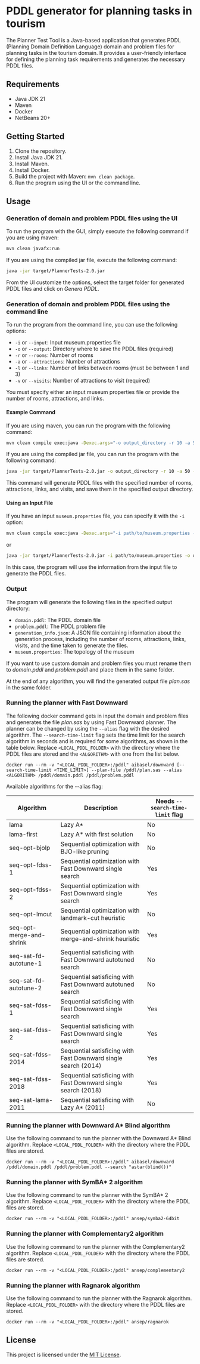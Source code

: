 # PDDL generator for planning tasks in tourism

The Planner Test Tool is a Java-based application that generates PDDL (Planning Domain Definition Language) domain and problem files for planning tasks in the tourism domain. It provides a user-friendly interface for defining the planning task requirements and generates the necessary PDDL files.

## Requirements

- Java JDK 21
- Maven
- Docker
- NetBeans 20+

## Getting Started

1. Clone the repository.
2. Install Java JDK 21.
3. Install Maven.
4. Install Docker.
5. Build the project with Maven: `mvn clean package`.
6. Run the program using the UI or the command line.

## Usage

### Generation of domain and problem PDDL files using the UI

To run the program with the GUI, simply execute the following command if you are using maven:

```sh
mvn clean javafx:run
```

If you are using the compiled jar file, execute the following command:

```sh
java -jar target/PlannerTests-2.0.jar
```

From the UI customize the options, select the target folder for generated PDDL files and click on _Genera PDDL_.

### Generation of domain and problem PDDL files using the command line

To run the program from the command line, you can use the following options:

- `-i` or `--input`: Input museum.properties file
- `-o` or `--output`: Directory where to save the PDDL files (required)
- `-r` or `--rooms`: Number of rooms
- `-a` or `--attractions`: Number of attractions
- `-l` or `--links`: Number of links between rooms (must be between 1 and 3)
- `-v` or `--visits`: Number of attractions to visit (required)

You must specify either an input museum properties file or provide the number of rooms, attractions, and links.

#### Example Command

If you are using maven, you can run the program with the following command:

```sh
mvn clean compile exec:java -Dexec.args="-o output_directory -r 10 -a 50 -l 3 -v 20"
```

If you are using the compiled jar file, you can run the program with the following command:

```sh
java -jar target/PlannerTests-2.0.jar -o output_directory -r 10 -a 50 -l 5 -v 20
```

This command will generate PDDL files with the specified number of rooms, attractions, links, and visits, and save them in the specified output directory.

#### Using an Input File

If you have an input `museum.properties` file, you can specify it with the `-i` option:

```sh
mvn clean compile exec:java -Dexec.args="-i path/to/museum.properties -o output_directory -v visits"
```

or

```sh
java -jar target/PlannerTests-2.0.jar -i path/to/museum.properties -o output_directory -v visits
```

In this case, the program will use the information from the input file to generate the PDDL files.

### Output

The program will generate the following files in the specified output directory:

- `domain.pddl`: The PDDL domain file
- `problem.pddl`: The PDDL problem file
- `generation_info.json`: A JSON file containing information about the generation process, including the number of rooms, attractions, links, visits, and the time taken to generate the files.
- `museum.properties`: The topology of the museum

If you want to use custom domain and problem files you must rename them to _domain.pddl_ and _problem.pddl_ and place them in the same folder.

At the end of any algorithm, you will find the generated output file _plan.sas_ in the same folder.

### Running the planner with Fast Downward

The following docker command gets in input the domain and problem files and generates the file _plan.sas_ by using Fast Downward planner. The planner can be changed by using the `--alias` flag with the desired algorithm. The `--search-time-limit` flag sets the time limit for the search algorithm in seconds and is required for some algorithms, as shown in the table below.
Replace `<LOCAL_PDDL_FOLDER>` with the directory where the PDDL files are stored and the `<ALGORITHM>` with one from the list below.

`docker run --rm -v "<LOCAL_PDDL_FOLDER>:/pddl" aibasel/downward [--search-time-limit <TIME_LIMIT>] --plan-file /pddl/plan.sas --alias <ALGORITHM> /pddl/domain.pddl /pddl/problem.pddl`

Available algorithms for the --alias flag:

| Algorithm                | Description                                                    | Needs `--search-time-limit` flag |
| ------------------------ | -------------------------------------------------------------- | -------------------------------- |
| lama                     | Lazy A\*                                                       | No                               |
| lama-first               | Lazy A\* with first solution                                   | No                               |
| seq-opt-bjolp            | Sequential optimization with BJO-like pruning                  | No                               |
| seq-opt-fdss-1           | Sequential optimization with Fast Downward single search       | Yes                              |
| seq-opt-fdss-2           | Sequential optimization with Fast Downward single search       | Yes                              |
| seq-opt-lmcut            | Sequential optimization with landmark-cut heuristic            | No                               |
| seq-opt-merge-and-shrink | Sequential optimization with merge-and-shrink heuristic        | Yes                              |
| seq-sat-fd-autotune-1    | Sequential satisficing with Fast Downward autotuned search     | No                               |
| seq-sat-fd-autotune-2    | Sequential satisficing with Fast Downward autotuned search     | No                               |
| seq-sat-fdss-1           | Sequential satisficing with Fast Downward single search        | Yes                              |
| seq-sat-fdss-2           | Sequential satisficing with Fast Downward single search        | Yes                              |
| seq-sat-fdss-2014        | Sequential satisficing with Fast Downward single search (2014) | Yes                              |
| seq-sat-fdss-2018        | Sequential satisficing with Fast Downward single search (2018) | Yes                              |
| seq-sat-lama-2011        | Sequential satisficing with Lazy A\* (2011)                    | No                               |

### Running the planner with Downward A\* Blind algorithm

Use the following command to run the planner with the Downward A\* Blind algorithm. Replace `<LOCAL_PDDL_FOLDER>` with the directory where the PDDL files are stored.

`docker run --rm -v "<LOCAL_PDDL_FOLDER>:/pddl" aibasel/downward /pddl/domain.pddl /pddl/problem.pddl --search "astar(blind())"`

### Running the planner with SymBA\* 2 algorithm

Use the following command to run the planner with the SymBA\* 2 algorithm. Replace `<LOCAL_PDDL_FOLDER>` with the directory where the PDDL files are stored.

`docker run --rm -v "<LOCAL_PDDL_FOLDER>:/pddl" ansep/symba2-64bit`

### Running the planner with Complementary2 algorithm

Use the following command to run the planner with the Complementary2 algorithm. Replace `<LOCAL_PDDL_FOLDER>` with the directory where the PDDL files are stored.

`docker run --rm -v "<LOCAL_PDDL_FOLDER>:/pddl" ansep/complementary2`

### Running the planner with Ragnarok algorithm

Use the following command to run the planner with the Ragnarok algorithm. Replace `<LOCAL_PDDL_FOLDER>` with the directory where the PDDL files are stored.

`docker run --rm -v "<LOCAL_PDDL_FOLDER>:/pddl" ansep/ragnarok`

## License

This project is licensed under the [MIT License](LICENSE).
